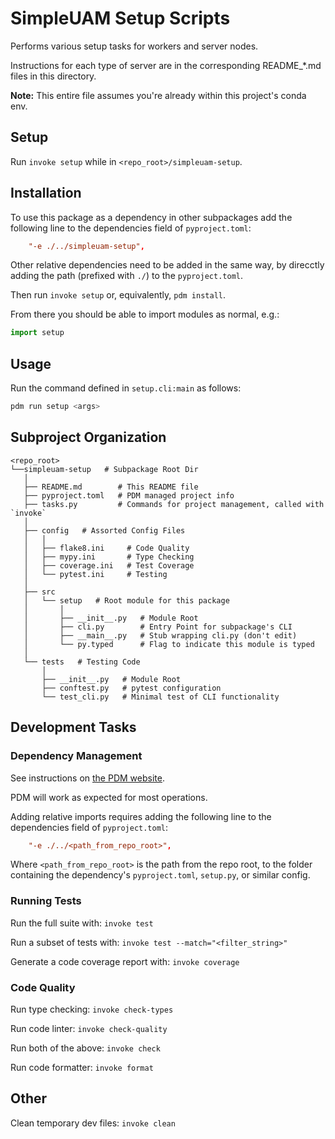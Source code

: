 # SimpleUAM Setup Scripts

Performs various setup tasks for workers and server nodes.

Instructions for each type of server are in the corresponding README_*.md files
in this directory.

**Note:** This entire file assumes you're already within this project's conda env.

## Setup

Run `invoke setup` while in `<repo_root>/simpleuam-setup`.

## Installation

To use this package as a dependency in other subpackages add the following line
to the dependencies field of `pyproject.toml`:

```toml
    "-e ./../simpleuam-setup",
```

Other relative dependencies need to be added in the same way, by direcctly adding
the path (prefixed with `./`) to the `pyproject.toml`.

Then run `invoke setup` or, equivalently, `pdm install`.

From there you should be able to import modules as normal, e.g.:

```python
import setup
```

## Usage

Run the command defined in `setup.cli:main` as follows:

```bash
pdm run setup <args>
```

## Subproject Organization

```
<repo_root>
└──simpleuam-setup   # Subpackage Root Dir
   │
   ├── README.md        # This README file
   ├── pyproject.toml   # PDM managed project info
   ├── tasks.py         # Commands for project management, called with `invoke`
   │
   ├── config   # Assorted Config Files
   │   │
   │   ├── flake8.ini     # Code Quality
   │   ├── mypy.ini       # Type Checking
   │   ├── coverage.ini   # Test Coverage
   │   └── pytest.ini     # Testing
   │
   ├── src
   │   └── setup   # Root module for this package
   │       │
   │       ├── __init__.py   # Module Root
   │       ├── cli.py        # Entry Point for subpackage's CLI
   │       ├── __main__.py   # Stub wrapping cli.py (don't edit)
   │       └── py.typed      # Flag to indicate this module is typed
   │
   └── tests   # Testing Code
       │
       ├── __init__.py   # Module Root
       ├── conftest.py   # pytest configuration
       └── test_cli.py   # Minimal test of CLI functionality
```

## Development Tasks

### Dependency Management

See instructions on [the PDM website](https://pdm.fming.dev/usage/dependency/).

PDM will work as expected for most operations.

Adding relative imports requires adding the following line
to the dependencies field of `pyproject.toml`:

```toml
    "-e ./../<path_from_repo_root>",
```

Where `<path_from_repo_root>` is the path from the repo root, to the folder
containing the dependency's `pyproject.toml`, `setup.py`, or similar config.

### Running Tests

Run the full suite with: `invoke test`

Run a subset of tests with: `invoke test --match="<filter_string>"`

Generate a code coverage report with: `invoke coverage`

### Code Quality

Run type checking: `invoke check-types`

Run code linter: `invoke check-quality`

Run both of the above: `invoke check`

Run code formatter: `invoke format`

## Other

Clean temporary dev files: `invoke clean`

